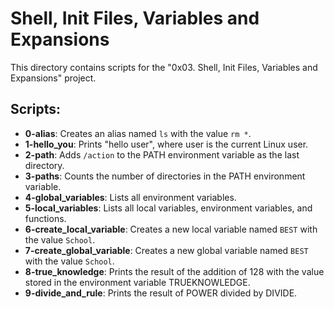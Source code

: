 # Shell, Init Files, Variables and Expansions

This directory contains scripts for the "0x03. Shell, Init Files, Variables and Expansions" project.

## Scripts:

- **0-alias**: Creates an alias named `ls` with the value `rm *`.
- **1-hello_you**: Prints "hello user", where user is the current Linux user.
- **2-path**: Adds `/action` to the PATH environment variable as the last directory.
- **3-paths**: Counts the number of directories in the PATH environment variable.
- **4-global_variables**: Lists all environment variables.
- **5-local_variables**: Lists all local variables, environment variables, and functions.
- **6-create_local_variable**: Creates a new local variable named `BEST` with the value `School`.
- **7-create_global_variable**: Creates a new global variable named `BEST` with the value `School`.
- **8-true_knowledge**: Prints the result of the addition of 128 with the value stored in the environment variable TRUEKNOWLEDGE.
- **9-divide_and_rule**: Prints the result of POWER divided by DIVIDE.
